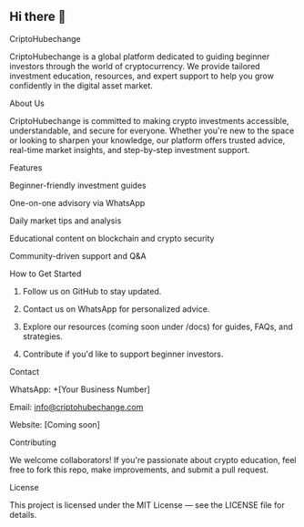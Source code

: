 ## Hi there 👋

<!--
**CriptoHubechange/CriptoHubechange** is a ✨ _special_ ✨ repository because its `README.md` (this file) appears on your GitHub profile.

Here are some ideas to get you started:

- 🔭 I’m currently working on ...
- 🌱 I’m currently learning ...
- 👯 I’m looking to collaborate on ...
- 🤔 I’m looking for help with ...
- 💬 Ask me about ...
- 📫 How to reach me: ...
- 😄 Pronouns: ...
- ⚡ Fun fact: ...
-->



CriptoHubechange

CriptoHubechange is a global platform dedicated to guiding beginner investors through the world of cryptocurrency. We provide tailored investment education, resources, and expert support to help you grow confidently in the digital asset market.

About Us

CriptoHubechange is committed to making crypto investments accessible, understandable, and secure for everyone. Whether you're new to the space or looking to sharpen your knowledge, our platform offers trusted advice, real-time market insights, and step-by-step investment support.

Features

Beginner-friendly investment guides

One-on-one advisory via WhatsApp

Daily market tips and analysis

Educational content on blockchain and crypto security

Community-driven support and Q&A


How to Get Started

1. Follow us on GitHub to stay updated.


2. Contact us on WhatsApp for personalized advice.


3. Explore our resources (coming soon under /docs) for guides, FAQs, and strategies.


4. Contribute if you'd like to support beginner investors.



Contact

WhatsApp: +[Your Business Number]

Email: info@criptohubechange.com

Website: [Coming soon]


Contributing

We welcome collaborators! If you're passionate about crypto education, feel free to fork this repo, make improvements, and submit a pull request.

License

This project is licensed under the MIT License — see the LICENSE file for details.

